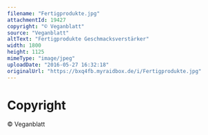```yaml
---
filename: "Fertigprodukte.jpg"
attachmentId: 19427
copyright: "© Veganblatt"
source: "Veganblatt"
altText: "Fertigprodukte Geschmacksverstärker"
width: 1800
height: 1125
mimeType: "image/jpeg"
uploadDate: "2016-05-27 16:32:18"
originalUrl: "https://bxq4fb.myraidbox.de/i/Fertigprodukte.jpg"
---
```


# Copyright

© Veganblatt
